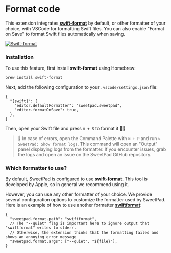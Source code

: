 # Format code

This extension integrates [**swift-format**](https://github.com/apple/swift-format) by default, or other formatter of
your choice, with VSCode for formatting Swift files. You can also enable "Format on Save" to format Swift files
automatically when saving.

[![Swift-format](/images/format-demo.gif)](/images/format-demo.gif)

### Installation

To use this feature, first install **swift-format** using Homebrew:

```bash
brew install swift-format
```

Next, add the following configuration to your `.vscode/settings.json` file:

```jsonc
{
  "[swift]": {
    "editor.defaultFormatter": "sweetpad.sweetpad",
    "editor.formatOnSave": true,
  },
}
```

Then, open your Swift file and press `⌘ + S` to format it 💅🏼

> 🙈 In case of errors, open the Command Palette with `⌘ + P` and run `> SweetPad: Show format logs`. This command will
> open an "Output" panel displaying logs from the formatter. If you encounter issues, grab the logs and open an issue on
> the SweetPad GitHub repository.

### Which formatter to use?

By default, SweetPad is configured to use [**swift-format**](https://github.com/apple/swift-format). This tool is
developed by Apple, so in general we recommend using it.

However, you can use any other formatter of your choice. We provide several configuration options to customize the
formatter used by SweetPad. Here is an example of how to use another formatter
[**swiftformat**](https://github.com/nicklockwood/SwiftFormat):

```jsonc
{
  "sweetpad.format.path": "swiftformat",
  // The "--quiet" flag is important here to ignore output that "swiftformat" writes to stderr.
  // Otherwise, the extension thinks that the formatting failed and shows an annoying error message
  "sweetpad.format.args": ["--quiet", "${file}"],
}
```
